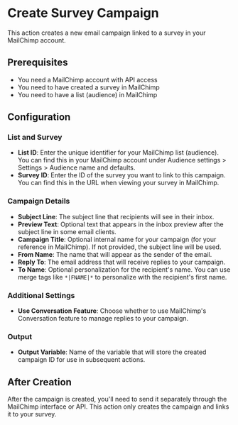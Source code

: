 # Create Survey Campaign

This action creates a new email campaign linked to a survey in your MailChimp account.

## Prerequisites

- You need a MailChimp account with API access
- You need to have created a survey in MailChimp
- You need to have a list (audience) in MailChimp

## Configuration

### List and Survey

- **List ID**: Enter the unique identifier for your MailChimp list (audience). You can find this in your MailChimp account under Audience settings > Settings > Audience name and defaults.
- **Survey ID**: Enter the ID of the survey you want to link to this campaign. You can find this in the URL when viewing your survey in MailChimp.

### Campaign Details

- **Subject Line**: The subject line that recipients will see in their inbox.
- **Preview Text**: Optional text that appears in the inbox preview after the subject line in some email clients.
- **Campaign Title**: Optional internal name for your campaign (for your reference in MailChimp). If not provided, the subject line will be used.
- **From Name**: The name that will appear as the sender of the email.
- **Reply To**: The email address that will receive replies to your campaign.
- **To Name**: Optional personalization for the recipient's name. You can use merge tags like `*|FNAME|*` to personalize with the recipient's first name.

### Additional Settings

- **Use Conversation Feature**: Choose whether to use MailChimp's Conversation feature to manage replies to your campaign.

### Output

- **Output Variable**: Name of the variable that will store the created campaign ID for use in subsequent actions.

## After Creation

After the campaign is created, you'll need to send it separately through the MailChimp interface or API. This action only creates the campaign and links it to your survey.